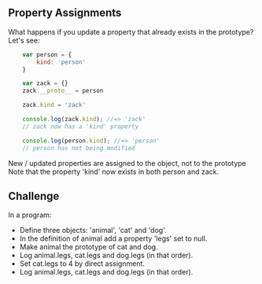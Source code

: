 Property Assignments
-----------------------

What happens if you update a property that already exists in the prototype? Let's see:

```js
	var person = {
		kind: 'person'
	}

	var zack = {}
	zack.__proto__ = person

	zack.kind = 'zack'

	console.log(zack.kind); //=> 'zack'
	// zack now has a 'kind' property

	console.log(person.kind); //=> 'person'
	// person has not being modified
```

New / updated properties are assigned to the object, not to the prototype
Note that the property 'kind' now exists in both person and zack.

Challenge
---------

In a program:
- Define three objects: 'animal', 'cat' and 'dog'.
- In the definition of animal add a property 'legs' set to null.
- Make animal the prototype of cat and dog.
- Log animal.legs, cat.legs and dog.legs (in that order).
- Set cat.legs to 4 by direct assignment.
- Log animal.legs, cat.legs and dog.legs (in that order).
